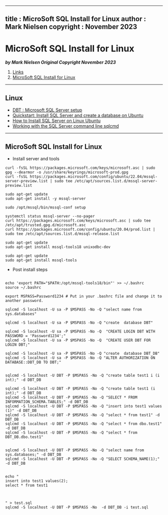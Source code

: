 
---
title : MicroSoft SQL Install for Linux
author : Mark Nielsen
copyright : November 2023
---


MicroSoft SQL Install for Linux
==============================

_**by Mark Nielsen
Original Copyright November 2023**_

1. [Links](#links)
2. [MicroSoft SQL Install for Linux](#ms)

* * *
<a name=links></a>Linux
-----
* [DBT : Microsoft SQL Server setup](https://docs.getdbt.com/docs/core/connect-data-platform/mssql-setup)
* [Quickstart: Install SQL Server and create a database on Ubuntu](https://learn.microsoft.com/en-us/sql/linux/quickstart-install-connect-ubuntu?view=sql-server-ver16&tabs=ubuntu2004)
* [How to Install SQL Server on Linux Ubuntu](https://blog.devart.com/how-to-install-sql-server-on-linux-ubuntu.html)
* [Working with the SQL Server command line sqlcmd](https://www.sqlshack.com/working-sql-server-command-line-sqlcmd/)

* * *
<a name=ms></a>MicroSoft SQL Install for Linux
-----

* Install server and tools

```
curl -fsSL https://packages.microsoft.com/keys/microsoft.asc | sudo gpg --dearmor -o /usr/share/keyrings/microsoft-prod.gpg
curl -fsSL https://packages.microsoft.com/config/ubuntu/22.04/mssql-server-preview.list | sudo tee /etc/apt/sources.list.d/mssql-server-preview.list

sudo apt-get update
sudo apt-get install -y mssql-server

sudo /opt/mssql/bin/mssql-conf setup

systemctl status mssql-server --no-pager
curl https://packages.microsoft.com/keys/microsoft.asc | sudo tee /etc/apt/trusted.gpg.d/microsoft.asc
curl https://packages.microsoft.com/config/ubuntu/20.04/prod.list | sudo tee /etc/apt/sources.list.d/mssql-release.list

sudo apt-get update
sudo apt-get install mssql-tools18 unixodbc-dev

sudo apt-get update
sudo apt-get install mssql-tools

```

* Post install steps
```

echo 'export PATH="$PATH:/opt/mssql-tools18/bin"' >> ~/.bashrc
source ~/.bashrc

export MSPASS=Password1234 # Put in your .bashrc file and change it to another password. 

sqlcmd -S localhost -U sa -P $MSPASS -No -Q "select name from sys.databases"

sqlcmd -S localhost -U sa -P $MSPASS -No -Q "create  database DBT"

sqlcmd -S localhost -U sa -P $MSPASS -No -Q  "CREATE LOGIN DBT WITH PASSWORD = 'Password1234';"
sqlcmd -S localhost -U sa -P $MSPASS -No -Q  "CREATE USER DBT FOR LOGIN DBT;"

sqlcmd -S localhost -U sa -P $MSPASS -No -Q "create  database DBT_DB"
sqlcmd -S localhost -U sa -P $MSPASS -No -Q "ALTER AUTHORIZATION ON DATABASE::DBT_DB TO DBT;"


sqlcmd -S localhost -U DBT -P $MSPASS -No -Q "create table test1 i (i int);" -d DBT_DB

sqlcmd -S localhost -U DBT -P $MSPASS -No -Q "create table test1 (i int);" -d DBT_DB
sqlcmd -S localhost -U DBT -P $MSPASS -No -Q "SELECT * FROM INFORMATION_SCHEMA.TABLES;" -d DBT_DB
sqlcmd -S localhost -U DBT -P $MSPASS -No -Q "insert into test1 values (1)" -d DBT_DB
sqlcmd -S localhost -U DBT -P $MSPASS -No -Q "select * from test1" -d DBT_DB
sqlcmd -S localhost -U DBT -P $MSPASS -No -Q "select * from dbo.test1" -d DBT_DB
sqlcmd -S localhost -U DBT -P $MSPASS -No -Q "select * from DBT_DB.dbo.test1" 


sqlcmd -S localhost -U DBT -P $MSPASS -No -Q "select name from sys.databases;" -d DBT_DB
sqlcmd -S localhost -U DBT -P $MSPASS -No -Q "SELECT SCHEMA_NAME(1);" -d DBT_DB


echo "
insert into test1 values(2);
select * from test1



" > test.sql
sqlcmd -S localhost -U DBT -P $MSPASS -No  -d DBT_DB -i test.sql


```
